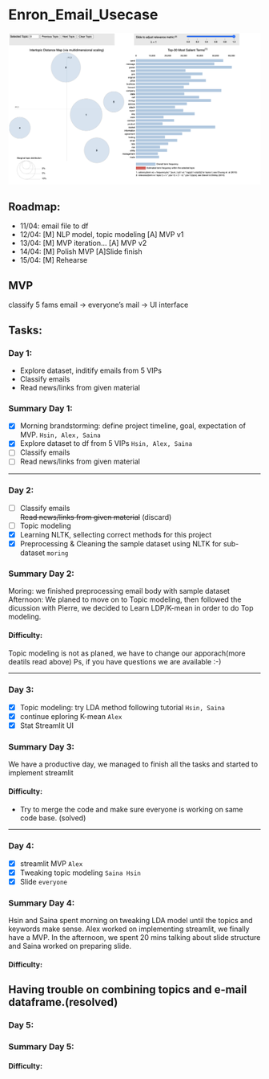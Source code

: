 # Enron_Email_Usecase

![demo](/assets/demo.png)

## Roadmap:

- 11/04: email file to df
- 12/04: [M] NLP model, topic modeling [A] MVP v1
- 13/04: [M] MVP iteration... [A] MVP v2
- 14/04: [M] Polish MVP [A]Slide finish
- 15/04: [M] Rehearse

## MVP

classify 5 fams email → everyone’s mail → UI interface

## Tasks:

### Day 1:

- Explore dataset, inditify emails from 5 VIPs
- Classify emails
- Read news/links from given material

### Summary Day 1:

- [x] Morning brandstorming: define project timeline, goal, expectation of MVP. `Hsin, Alex, Saina`
- [x] Explore dataset to df from 5 VIPs `Hsin, Alex, Saina`
- [ ] Classify emails<br/>
- [ ] Read news/links from given material<br/>

---

### Day 2:

- [ ] Classify emails <br/>
      ~~Read news/links from given material~~ (discard)
- [ ] Topic modeling
- [x] Learning NLTK, sellecting correct methods for this project
- [x] Preprocessing & Cleaning the sample dataset using NLTK for sub-dataset `moring`

### Summary Day 2:

Moring: we finished preprocessing email body with sample dataset
Afternoon: We planed to move on to Topic modeling, then followed the dicussion with Pierre, we decided to Learn LDP/K-mean in order to do Top modeling.

#### Difficulty:

Topic modeling is not as planed, we have to change our apporach(more deatils read above)
Ps, if you have questions we are available :-)

---

### Day 3:

- [x] Topic modeling: try LDA method following tutorial `Hsin, Saina`
- [x] continue eploring K-mean `Alex`
- [x] Stat Streamlit UI

### Summary Day 3:

We have a productive day, we managed to finish all the tasks and started to implement streamlit

#### Difficulty:

- Try to merge the code and make sure everyone is working on same code base. (solved)

---

### Day 4:

- [x] streamlit MVP `Alex`
- [x] Tweaking topic modeling `Saina Hsin`
- [x] Slide `everyone`

### Summary Day 4:

Hsin and Saina spent morning on tweaking LDA model until the topics and keywords make sense.
Alex worked on implementing streamlit, we finally have a MVP.
In the afternoon, we spent 20 mins talking about slide structure and Saina worked on preparing slide.

#### Difficulty:

## Having trouble on combining topics and e-mail dataframe.(resolved)

### Day 5:

### Summary Day 5:

#### Difficulty:
